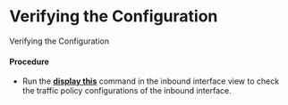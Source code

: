 Verifying the Configuration
===========================

Verifying the Configuration

#### Procedure

* Run the [**display this**](cmdqueryname=display+this) command in the inbound interface view to check the traffic policy configurations of the inbound interface.